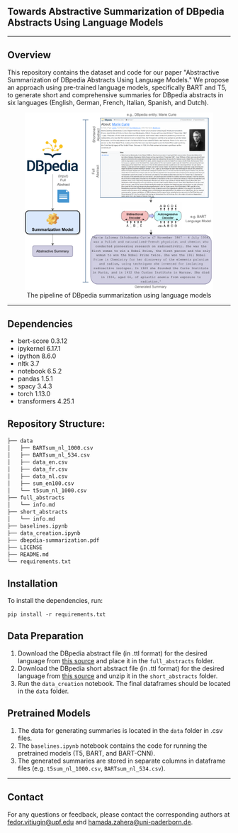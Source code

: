 ## Towards Abstractive Summarization of DBpedia Abstracts Using Language Models

---
## Overview

This repository contains the dataset and code for our paper "Abstractive Summarization of DBpedia Abstracts Using Language Models." We propose an approach using pre-trained language models, specifically BART and T5, to generate short and comprehensive summaries for DBpedia abstracts in six languages (English, German, French, Italian, Spanish, and Dutch).

<figure style="text-align: center;">
<img src="dbepdia-summarization.pdf" width="600" height="400">
 <figcaption>The pipeline of DBpedia summarization using language models</figcaption>
</figure>

---
## Dependencies

- bert-score 0.3.12
- ipykernel 6.17.1
- ipython 8.6.0
- nltk 3.7
- notebook 6.5.2
- pandas 1.5.1
- spacy 3.4.3
- torch 1.13.0
- transformers 4.25.1


## Repository Structure:

```
├── data
│   ├── BARTsum_nl_1000.csv
│   ├── BARTsum_nl_534.csv
│   ├── data_en.csv
│   ├── data_fr.csv
│   ├── data_nl.csv
│   ├── sum_en100.csv
│   └── t5sum_nl_1000.csv
├── full_abstracts
│   └── info.md
├── short_abstracts
│   └── info.md
├── baselines.ipynb
├── data_creation.ipynb
├── dbepdia-summarization.pdf
├── LICENSE
├── README.md
└── requirements.txt
```

## Installation

To install the dependencies, run:

```
pip install -r requirements.txt
```

## Data Preparation

1. Download the DBpedia abstract file (in .ttl format) for the desired language from [this source](http://downloads.dbpedia.org/2015-04/ext/nlp/abstracts/) and place it in the `full_abstracts` folder.
2. Download the DBpedia short abstract file (in .ttl format) for the desired language from [this source](https://databus.dbpedia.org/dbpedia/text/short-abstracts/) and unzip it in the `short_abstracts` folder.
3. Run the `data_creation` notebook. The final dataframes should be located in the `data` folder.

## Pretrained Models

1. The data for generating summaries is located in the `data` folder in .csv files.
2. The `baselines.ipynb` notebook contains the code for running the pretrained models (T5, BART, and BART-CNN).
3. The generated summaries are stored in separate columns in dataframe files (e.g. `t5sum_nl_1000.csv`, `BARTsum_nl_534.csv`).

---
## Contact

For any questions or feedback, please contact the corresponding authors at [fedor.vitiugin@upf.edu](mailto:fedor.vitiugin@upf.edu) and [hamada.zahera@uni-paderborn.de](mailto:hamada.zahera@uni-paderborn.de).
